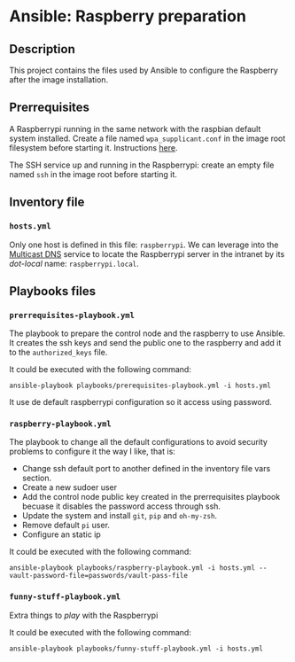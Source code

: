 # Ansible: Raspberry preparation

## Description

This project contains the files used by Ansible to configure the Raspberry after the image installation.

## Prerrequisites

A Raspberrypi running in the same network with the raspbian default system installed. Create a file named `wpa_supplicant.conf` in the image root filesystem before starting it. Instructions [here](https://www.raspberrypi.com/documentation/computers/configuration.html#wireless-networking-command-line).

The SSH service up and running in the Raspberrypi: create an empty file named `ssh` in the image root before starting it.

## Inventory file

### `hosts.yml`

Only one host is defined in this file: `raspberrypi`. We can leverage into the [Multicast DNS](https://en.wikipedia.org/wiki/Multicast_DNS) service to locate the Raspberrypi server in the intranet by its _dot-local_ name: `raspberrypi.local`.

## Playbooks files

### `prerrequisites-playbook.yml`

The playbook to prepare the control node and the raspberry to use Ansible. It creates the ssh keys and send the public one to the raspberry and add it to the `authorized_keys` file.

It could be executed with the following command:

    ansible-playbook playbooks/prerequisites-playbook.yml -i hosts.yml

It use de default raspberrypi configuration so it access using password.

### `raspberry-playbook.yml`

The playbook to change all the default configurations to avoid security problems to configure it the way I like, that is:

* Change ssh default port to another defined in the inventory file vars section.
* Create a new sudoer user
* Add the control node public key created in the prerrequisites playbook becuase it disables the password access through ssh.
* Update the system and install `git`, `pip` and `oh-my-zsh`.
* Remove default `pi` user.
* Configure an static ip

It could be executed with the following command:

    ansible-playbook playbooks/raspberry-playbook.yml -i hosts.yml --vault-password-file=passwords/vault-pass-file

### `funny-stuff-playbook.yml`

Extra things to _play_ with the Raspberrypi

It could be executed with the following command:

    ansible-playbook playbooks/funny-stuff-playbook.yml -i hosts.yml